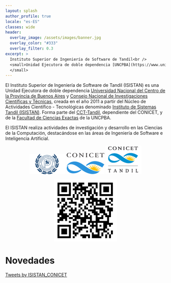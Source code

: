 ```yaml
---
layout: splash
author_profile: true
locale: "es-ES"
classes: wide
header:
  overlay_image: /assets/images/banner.jpg  
  overlay_color: "#333"
  overlay_filter: 0.3
excerpt: >
  Instituto Superior de Ingeniería de Software de Tandil<br />
  <small>Unidad Ejecutora de doble dependencia [UNCPBA](https://www.unicen.edu.ar) & [CONICET](https://www.conicet.gov.ar/)
  </small>
---
```


El Instituto Superior de Ingeniería de Software de Tandil (ISISTAN) es una Unidad Ejecutora de doble dependencia [Universidad Nacional del Centro de la Provincia de Buenos Aires](https://www.unicen.edu.ar) y [Consejo Nacional de Investigaciones Científicas y Técnicas](https://www.conicet.gov.ar/), creada en el año 2011 a partir del Núcleo de Actividades Científico - Tecnológicas denominado [Instituto de Sistemas Tandil (ISISTAN)](http://nact.isistan.unicen.edu.ar/). Forma parte del [CCT-Tandil](https://tandil.conicet.gov.ar/), dependiente del CONICET, y de la [Facultad de Ciencias Exactas](https://web.exa.unicen.edu.ar/) de la UNCPBA.

El ISISTAN realiza actividades de investigación y desarrollo en las Ciencias de la Computación, destacándose en las áreas de Ingeniería de Software e Inteligencia Artificial.

<div align="center" markdown="1">

[![Logo UNCPBA](/assets/images/logoUNCPBA.png)](https://www.unicen.edu.ar)
[![Logo CONICET](/assets/images/logoCONICET.png)](https://www.conicet.gov.ar/)
[![Logo CCT](/assets/images/logoCCT.png)](https://tandil.conicet.gov.ar/)


![QR Web](/assets/images/qr.png)

</div>

# Novedades

<a class="twitter-timeline" data-tweet-limit="3" data-width="450" href="https://twitter.com/ISISTAN_CONICET?ref_src=twsrc%5Etfw">Tweets by ISISTAN_CONICET</a> <script async src="https://platform.twitter.com/widgets.js" charset="utf-8"></script> 
